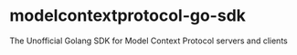 # modelcontextprotocol-go-sdk
The Unofficial Golang SDK for Model Context Protocol servers and clients
